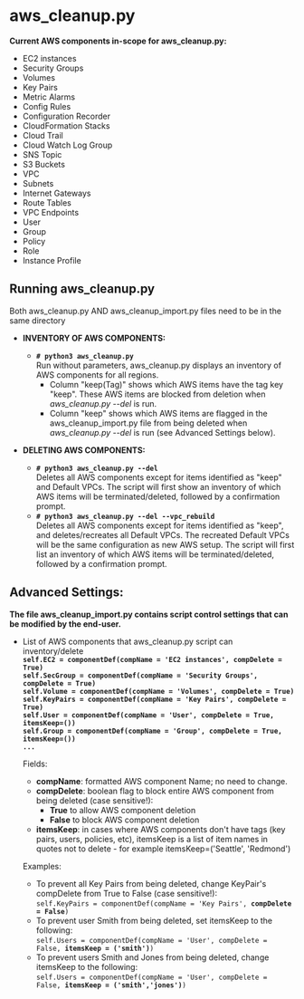 # aws_cleanup.py
**Current AWS components in-scope for aws_cleanup.py:**
- EC2 instances 
- Security Groups 
- Volumes 
- Key Pairs 
- Metric Alarms
- Config Rules 
- Configuration Recorder 
- CloudFormation Stacks
- Cloud Trail 
- Cloud Watch Log Group 
- SNS Topic
- S3 Buckets 
- VPC 
- Subnets 
- Internet Gateways 
- Route Tables 
- VPC Endpoints 
- User 
- Group 
- Policy 
- Role
- Instance Profile

## Running aws_cleanup.py
Both aws_cleanup.py AND aws_cleanup_import.py files need to be in the same directory
- **INVENTORY OF AWS COMPONENTS:**
  - **``# python3 aws_cleanup.py``**  
    Run without parameters, aws_cleanup.py displays an inventory of AWS components for all regions. 
    - Column "keep(Tag)" shows which AWS items have the tag key "keep". These AWS items are blocked from deletion when *aws_cleanup.py --del* is run.
    - Column "keep" shows which AWS items are flagged in the aws_cleanup_import.py file from being deleted when *aws_cleanup.py --del* is run (see Advanced Settings below). 

  
- **DELETING AWS COMPONENTS:**
  - **``# python3 aws_cleanup.py --del``**  
    Deletes all AWS components except for items identified as "keep" and Default VPCs. The script will first show an inventory of which AWS items will be terminated/deleted, followed by a confirmation prompt.
  - **``# python3 aws_cleanup.py --del --vpc_rebuild``**   
    Deletes all AWS components except for items identified as "keep", and deletes/recreates all Default VPCs. The recreated Default VPCs will be the same configuration as new AWS setup. The script will first list an inventory of which AWS items will be terminated/deleted, followed by a confirmation prompt.
  


## Advanced Settings:
**The file aws_cleanup_import.py contains script control settings that can be modified by the end-user.**
    
- List of AWS components that aws_cleanup.py script can inventory/delete  
  **``self.EC2 = componentDef(compName = 'EC2 instances', compDelete = True)``**  
  **``self.SecGroup = componentDef(compName = 'Security Groups', compDelete = True)``**  
  **``self.Volume = componentDef(compName = 'Volumes', compDelete = True)``**  
  **``self.KeyPairs = componentDef(compName = 'Key Pairs', compDelete = True)``**  
  **``self.User = componentDef(compName = 'User', compDelete = True, itemsKeep=())``**  
  **``self.Group = componentDef(compName = 'Group', compDelete = True, itemsKeep=())``**  
  **``...``**
  
  
  Fields:  
  - **compName**: formatted AWS component Name; no need to change.
  - **compDelete**: boolean flag to block entire AWS component from being deleted (case sensitive!): 
    - **True** to allow AWS component deletion
    - **False** to block AWS component deletion
  - **itemsKeep**: in cases where AWS components don't have tags (key pairs, users, policies, etc), itemsKeep is a list of item names in quotes not to delete - for example itemsKeep=('Seattle', 'Redmond')
  
  Examples: 
  - To prevent all Key Pairs from being deleted, change KeyPair's compDelete from True to False (case sensitive!):  
    ``self.KeyPairs = componentDef(compName = 'Key Pairs', ``**``compDelete = False``**``)``
  - To prevent user Smith from being deleted, set itemsKeep to the following:  
    ``self.Users = componentDef(compName = 'User', compDelete = False, ``**``itemsKeep = ('smith')``**``)``
  - To prevent users Smith and Jones from being deleted, change itemsKeep to the following:  
    ``self.Users = componentDef(compName = 'User', compDelete = False, ``**``itemsKeep = ('smith','jones')``**``)``


